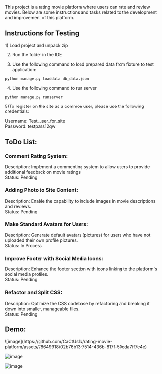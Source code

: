 This project is a rating movie platform where users can rate and review movies. Below are some instructions and tasks related to the development and improvement of this platform.

<h2>Instructions for Testing</h2>
1) Load project and unpack zip

2) Run the folder in the IDE

3) Use the following command to load prepared data from fixture to test application:
 
`python manage.py loaddata db_data.json`

4) Use the following command to run server

`python manage.py runserver`

5)To register on the site as a common user, please use the following credentials:

Username: Test_user_for_site<br>
Password: testpass12qw<br>

<h2>ToDo List:</h2>

<h3>Comment Rating System:</h3>

Description: Implement a commenting system to allow users to provide additional feedback on movie ratings.
<br>Status: Pending

<h3>Adding Photo to Site Content:</h3>

Description: Enable the capability to include images in movie descriptions and reviews.
<br>Status: Pending

<h3>Make Standard Avatars for Users:</h3>

Description: Generate default avatars (pictures) for users who have not uploaded their own profile pictures.
<br>Status: In Process

<h3>Improve Footer with Social Media Icons:</h3>

Description: Enhance the footer section with icons linking to the platform's social media profiles.
<br>Status: Pending

<h3>Refactor and Split CSS:</h3>
Description: Optimize the CSS codebase by refactoring and breaking it down into smaller, manageable files.
<br>Status: Pending

<h2>Demo:</h2>
![image](https://github.com/CaCtUs1k/rating-movie-platform/assets/78649918/02b76b13-7514-436b-817f-50cda7ff7e4e)

![image](https://github.com/CaCtUs1k/rating-movie-platform/assets/78649918/0c85b2df-0b35-4822-8ae5-a72bd6f2f09c)

![image](https://github.com/CaCtUs1k/rating-movie-platform/assets/78649918/329f744e-7864-45b9-9eff-ca8e864646a2)


